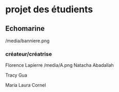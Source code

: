 # projet des étudients 

## Echomarine
/media/banniere.png
### créateur/créatrise

Florence Lapierre 
/media/A.png
Natacha Abadallah

Tracy Gua

Maria Laura Cornel


